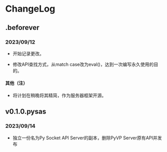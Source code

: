 # ChangeLog

## .beforever

### 2023/09/12

- 开始记录更改。

- 修改API查找方式，从match case改为eval()，达到一次编写永久使用的目的。

#### 其他（注）

- 将计划在稍晚将其精简，作为服务器框架开源。

## v0.1.0.pysas

### 2023/09/14

- 独立一份名为Py Socket API Server的副本，删除PyVP Server原有API并发布